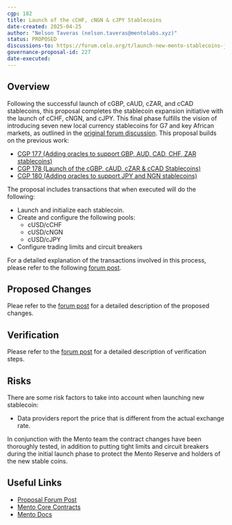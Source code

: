 ```yaml
---
cgp: 182
title: Launch of the cCHF, cNGN & cJPY Stablecoins
date-created: 2025-04-25
author: "Nelson Taveras (nelson.taveras@mentolabs.xyz)"
status: PROPOSED
discussions-to: https://forum.celo.org/t/launch-new-mento-stablecoins-jpy-gbp-aud-cad-chf-ngn-zar/10603
governance-proposal-id: 227
date-executed:
---
```


## Overview

Following the successful launch of cGBP, cAUD, cZAR, and cCAD stablecoins, this proposal completes the stablecoin expansion initiative with the launch of cCHF, cNGN, and cJPY. This final phase fulfills the vision of introducing seven new local currency stablecoins for G7 and key African markets, as outlined in the [original forum discussion](https://forum.celo.org/t/launch-new-mento-stablecoins-jpy-gbp-aud-cad-chf-ngn-zar/10603). This proposal builds on the previous work:

- [CGP 177 (Adding oracles to support GBP, AUD, CAD, CHF, ZAR stablecoins)](https://mondo.celo.org/governance/cgp-177)
- [CGP 178 (Launch of the cGBP, cAUD, cZAR & cCAD Stablecoins)](https://mondo.celo.org/governance/cgp-178)
- [CGP 180 (Adding oracles to support JPY and NGN stablecoins)](https://mondo.celo.org/governance/cgp-180)

The proposal includes transactions that when executed will do the following:

- Launch and initialize each stablecoin.
- Create and configure the following pools:
  - cUSD/cCHF
  - cUSD/cNGN
  - cUSD/cJPY
- Configure trading limits and circuit breakers

For a detailed explanation of the transactions involved in this process, please refer to the following [forum post](https://forum.celo.org/t/launch-new-mento-stablecoins-jpy-gbp-aud-cad-chf-ngn-zar/10603/8).

## Proposed Changes

Pleae refer to the [forum post](https://forum.celo.org/t/launch-new-mento-stablecoins-jpy-gbp-aud-cad-chf-ngn-zar/10603/8) for a detailed description of the proposed changes.

## Verification

Please refer to the [forum post](https://forum.celo.org/t/launch-new-mento-stablecoins-jpy-gbp-aud-cad-chf-ngn-zar/10603/8) for a detailed description of verification steps.

## Risks

There are some risk factors to take into account when launching new stablecoin:

- Data providers report the price that is different from the actual exchange rate.

In conjunction with the Mento team the contract changes have been thoroughly tested, in addition to putting tight limits and circuit breakers during the initial launch phase to protect the Mento Reserve and holders of the new stable coins.

## Useful Links

- [Proposal Forum Post](https://forum.celo.org/t/launch-new-mento-stablecoins-jpy-gbp-aud-cad-chf-ngn-zar/10603)
- [Mento Core Contracts](https://github.com/mento-protocol/mento-core)
- [Mento Docs](https://docs.mento.org)
